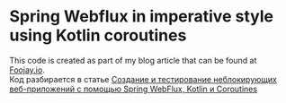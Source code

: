 # Spring Webflux in imperative style using Kotlin coroutines
This code is created as part of my blog article that can be found at [Foojay.io](https://foojay.io/today/build-and-test-non-blocking-web-applications-with-spring-webflux-kotlin-and-coroutines/).</br>
Код разбирается в статье [Создание и тестирование неблокирующих веб-приложений с помощью Spring WebFlux, Kotlin и Coroutines](https://habr.com/ru/articles/594625/)
